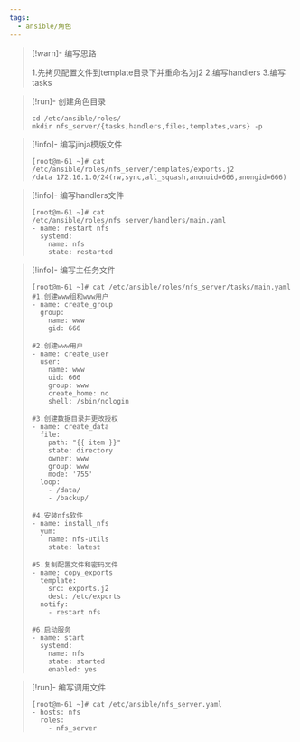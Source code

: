 ```yaml
---
tags:
  - ansible/角色
---
```

> [!warn]- 编写思路
> 
> 
> 1.先拷贝配置文件到template目录下并重命名为j2
> 2.编写handlers
> 3.编写tasks

> [!run]- 创建角色目录
> 
> 
> ```
> cd /etc/ansible/roles/
> mkdir nfs_server/{tasks,handlers,files,templates,vars} -p
> ```

> [!info]- 编写jinja模版文件
> 
> 
> ```
> [root@m-61 ~]# cat /etc/ansible/roles/nfs_server/templates/exports.j2 
> /data 172.16.1.0/24(rw,sync,all_squash,anonuid=666,anongid=666)
> ```

> [!info]- 编写handlers文件
> 
> 
> ```
> [root@m-61 ~]# cat /etc/ansible/roles/nfs_server/handlers/main.yaml 
> - name: restart nfs 
>   systemd:
>     name: nfs 
>     state: restarted
> ```

> [!info]- 编写主任务文件
> 
> 
> ```
> [root@m-61 ~]# cat /etc/ansible/roles/nfs_server/tasks/main.yaml 
> #1.创建www组和www用户
> - name: create_group
>   group:
>     name: www
>     gid: 666
>     
> #2.创建www用户  
> - name: create_user
>   user:
>     name: www
>     uid: 666
>     group: www
>     create_home: no
>     shell: /sbin/nologin
> 
> #3.创建数据目录并更改授权
> - name: create_data
>   file: 
>     path: "{{ item }}" 
>     state: directory 
>     owner: www
>     group: www
>     mode: '755'
>   loop:
>     - /data/
>     - /backup/
> 
> #4.安装nfs软件
> - name: install_nfs
>   yum:
>     name: nfs-utils 
>     state: latest
> 
> #5.复制配置文件和密码文件
> - name: copy_exports
>   template:
>     src: exports.j2
>     dest: /etc/exports
>   notify:
>     - restart nfs
> 
> #6.启动服务
> - name: start 
>   systemd:
>     name: nfs 
>     state: started
>     enabled: yes
> ```

> [!run]- 编写调用文件
> 
> 
> ```
> [root@m-61 ~]# cat /etc/ansible/nfs_server.yaml 
> - hosts: nfs
>   roles:
>     - nfs_server
> ```


